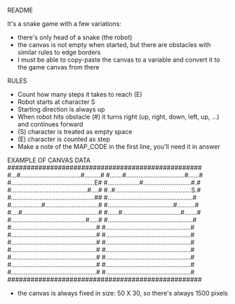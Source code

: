 README

It's a snake game with a few variations:
- there's only head of a snake (the robot)
- the canvas is not empty when started, but there are obstacles with similar rules to edge borders
- I must be able to copy-paste the canvas to a variable and convert it to the game canvas from there

RULES
- Count how many steps it takes to reach (E)
- Robot starts at character S
- Starting direction is always up
- When robot hits obstacle (#) it turns right (up, right, down, left, up, ...) and continues forward
- (S) character is treated as empty space
- (E) character is counted as step
- Make a note of the MAP_CODE in the first line, you'll need it in answer

EXAMPLE OF CANVAS DATA
##################################################
#...#..................................#.........#
#.......#.................................#......#
#...............................................E#
#..................#...........................#.#
#...........................................#....#
#..#...........................................S.#
#...............................................##
#................................................#
#.................#..............................#
#.....................................#..........#
#....#...........................................#
#......#.................................#.......#
#..........................................#.....#
#................................................#
#................................................#
#................................................#
#................................................#
#................................................#
#................................................#
#................................................#
#................................................#
#................................................#
#................................................#
#................................................#
#................................................#
#................................................#
#................................................#
#................................................#
##################################################

- the canvas is always fixed in size: 50 X 30, so there's always 1500 pixels
